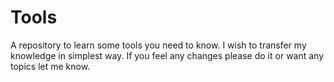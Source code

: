 # Tools

A repository to learn some tools you need to know. I wish to transfer my knowledge in simplest way. If you feel any changes please do it or want any topics let me know.
